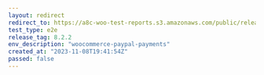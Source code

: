 ```yaml
---
layout: redirect
redirect_to: https://a8c-woo-test-reports.s3.amazonaws.com/public/release/8.2.2/woocommerce-paypal-payments/e2e/index.html
test_type: e2e
release_tag: 8.2.2
env_description: "woocommerce-paypal-payments"
created_at: "2023-11-08T19:41:54Z"
passed: false
---
```

